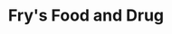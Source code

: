 ---
title: "Fry's Food and Drug"
url: /tempe/frys-food-and-drug-south-rural-road/
shop: Supermarkt
---